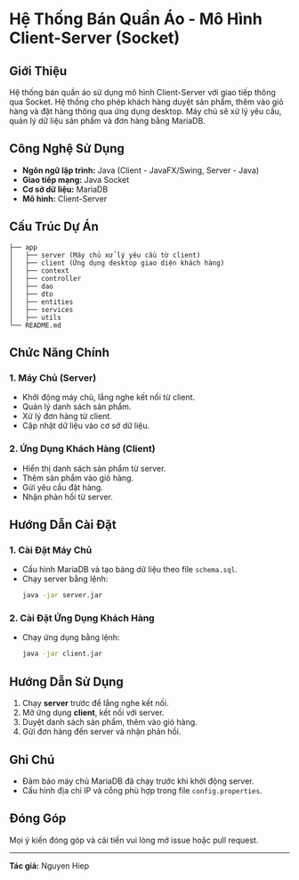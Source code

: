 # Hệ Thống Bán Quần Áo - Mô Hình Client-Server (Socket)

## Giới Thiệu

Hệ thống bán quần áo sử dụng mô hình Client-Server với giao tiếp thông qua Socket. Hệ thống cho phép khách hàng duyệt sản phẩm, thêm vào giỏ hàng và đặt hàng thông qua ứng dụng desktop. Máy chủ sẽ xử lý yêu cầu, quản lý dữ liệu sản phẩm và đơn hàng bằng MariaDB.

## Công Nghệ Sử Dụng

- **Ngôn ngữ lập trình:** Java (Client - JavaFX/Swing, Server - Java)
- **Giao tiếp mạng:** Java Socket
- **Cơ sở dữ liệu:** MariaDB
- **Mô hình:** Client-Server

## Cấu Trúc Dự Án

```
├── app
│   ├── server (Máy chủ xử lý yêu cầu từ client)
│   ├── client (Ứng dụng desktop giao diện khách hàng)
│   ├── context
│   ├── controller
│   ├── dao
│   ├── dto
│   ├── entities
│   ├── services
│   ├── utils
└── README.md
```

## Chức Năng Chính

### 1. Máy Chủ (Server)

- Khởi động máy chủ, lắng nghe kết nối từ client.
- Quản lý danh sách sản phẩm.
- Xử lý đơn hàng từ client.
- Cập nhật dữ liệu vào cơ sở dữ liệu.

### 2. Ứng Dụng Khách Hàng (Client)

- Hiển thị danh sách sản phẩm từ server.
- Thêm sản phẩm vào giỏ hàng.
- Gửi yêu cầu đặt hàng.
- Nhận phản hồi từ server.

## Hướng Dẫn Cài Đặt

### 1. Cài Đặt Máy Chủ

- Cấu hình MariaDB và tạo bảng dữ liệu theo file `schema.sql`.
- Chạy server bằng lệnh:
  ```sh
  java -jar server.jar
  ```

### 2. Cài Đặt Ứng Dụng Khách Hàng

- Chạy ứng dụng bằng lệnh:
  ```sh
  java -jar client.jar
  ```

## Hướng Dẫn Sử Dụng

1. Chạy **server** trước để lắng nghe kết nối.
2. Mở ứng dụng **client**, kết nối với server.
3. Duyệt danh sách sản phẩm, thêm vào giỏ hàng.
4. Gửi đơn hàng đến server và nhận phản hồi.

## Ghi Chú

- Đảm bảo máy chủ MariaDB đã chạy trước khi khởi động server.
- Cấu hình địa chỉ IP và cổng phù hợp trong file `config.properties`.

## Đóng Góp

Mọi ý kiến đóng góp và cải tiến vui lòng mở issue hoặc pull request.

---

**Tác giả:** Nguyen Hiep

